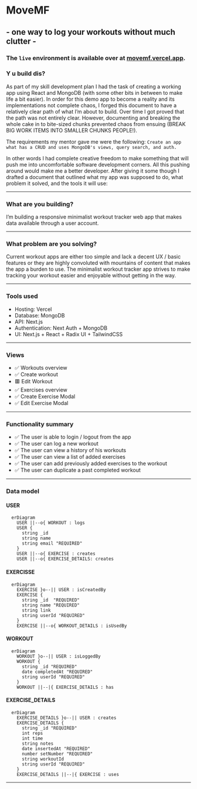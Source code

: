 # MoveMF

## - one way to log your workouts without much clutter -

### The `live` environment is available over at [movemf.vercel.app](https://movemf.vercel.app 'MoveMF - Get a move on!').

### Y u build dis?

As part of my skill development plan I had the task of creating a working app using React and MongoDB (with some other bits in between to make life a bit easier).
In order for this demo app to become a reality and its implementations not complete chaos, I forged this document to have a relatively clear path of what I’m about to build. Over time I got proved that the path was not entirely clear. However, documenting and breaking the whole cake in to bite-sized chunks prevented chaos from ensuing (BREAK BIG WORK ITEMS INTO SMALLER CHUNKS PEOPLE!).

The requirements my mentor gave me were the following: `Create an app what has a CRUD and uses MongoDB's views, query search, and auth.`

In other words I had complete creative freedom to make something that will push me into uncomfortable software development corners. All this pushing around would make me a better developer.
After giving it some though I drafted a document that outlined what my app was supposed to do, what problem it solved, and the tools it will use:

---

### What are you building?

I’m building a responsive minimalist workout tracker web app that makes data available through a user account.

---

### What problem are you solving?

Current workout apps are either too simple and lack a decent UX / basic features or they are highly convoluted with mountains of content that makes the app a burden to use. The minimalist workout tracker app strives to make tracking your workout easier and enjoyable without getting in the way.

---

### Tools used

- Hosting: Vercel
- Database: MongoDB
- API: Next.js
- Authentication: Next Auth + MongoDB
- UI: Next.js + React + Radix UI + TailwindCSS

---

### Views

- ✅ Workouts overview
- ✅ Create workout
- 🟥 Edit Workout
- ✅ Exercises overview
- ✅ Create Exercise Modal
- ✅ Edit Exercise Modal

---

### Functionality summary

- ✅ The user is able to login / logout from the app
- ✅ The user can log a new workout
- ✅ The user can view a history of his workouts
- ✅ The user can view a list of added exercises
- ✅ The user can add previously added exercises to the workout
- ✅ The user can duplicate a past completed workout

---

### Data model

#### USER

```mermaid
  erDiagram
    USER ||--o{ WORKOUT : logs
    USER {
      string _id
      string name
      string email "REQUIRED"
    }
    USER ||--o{ EXERCISE : creates
    USER ||--o{ EXERCISE_DETAILS: creates
```

#### EXERCISSE

```mermaid
  erDiagram
    EXERCISE }o--|| USER : isCreatedBy
    EXERCISE {
      string _id  "REQUIRED"
      string name "REQUIRED"
      string link
      string userId "REQUIRED"
    }
    EXERCISE ||--o{ WORKOUT_DETAILS : isUsedBy
```

#### WORKOUT

```mermaid
  erDiagram
    WORKOUT }o--|| USER : isLoggedBy
    WORKOUT {
      string _id "REQUIRED"
      date completedAt "REQUIRED"
      string userId "REQUIRED"
    }
    WORKOUT ||--|{ EXERCISE_DETAILS : has
```

#### EXERCISE_DETAILS

```mermaid
  erDiagram
    EXERCISE_DETAILS }o--|| USER : creates
    EXERCISE_DETAILS {
      string _id "REQUIRED"
      int reps
      int time
      string notes
      date insertedAt "REQUIRED"
      number setNumber "REQUIRED"
      string workoutId
      string userId "REQUIRED"
    }
    EXERCISE_DETAILS ||--|{ EXERCISE : uses
```

---
